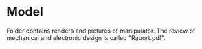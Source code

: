 # Model
Folder contains renders and pictures of manipulator. The review of mechanical and electronic design is called "Raport.pdf".
